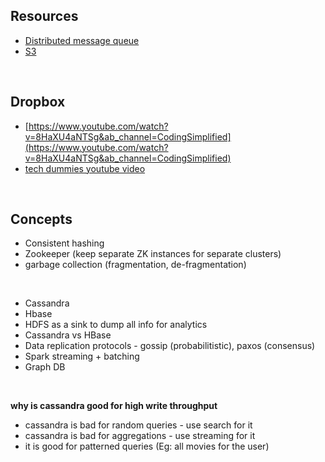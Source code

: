## Resources
- [Distributed message queue](https://www.youtube.com/watch?v=iJLL-KPqBpM&ab_channel=SystemDesignInterview)
- [S3](https://www.youtube.com/watch?v=UmWtcgC96X8&ab_channel=TechDummies)

&nbsp;

## Dropbox
- [https://www.youtube.com/watch?v=8HaXU4aNTSg&ab_channel=CodingSimplified](https://www.youtube.com/watch?v=8HaXU4aNTSg&ab_channel=CodingSimplified)
- [tech dummies youtube video](https://www.youtube.com/watch?v=U0xTu6E2CT8&ab_channel=TechDummies)

&nbsp;

## Concepts
- Consistent hashing
- Zookeeper (keep separate ZK instances for separate clusters)
- garbage collection (fragmentation, de-fragmentation)

&nbsp;

- Cassandra
- Hbase
- HDFS as a sink to dump all info for analytics
- Cassandra vs HBase 
- Data replication protocols - gossip (probabilitistic), paxos (consensus)
- Spark streaming + batching
- Graph DB

&nbsp;

**why is cassandra good for high write throughput**
- cassandra is bad for random queries - use search for it
- cassandra is bad for aggregations - use streaming for it
- it is good for patterned queries (Eg: all movies for the user)
